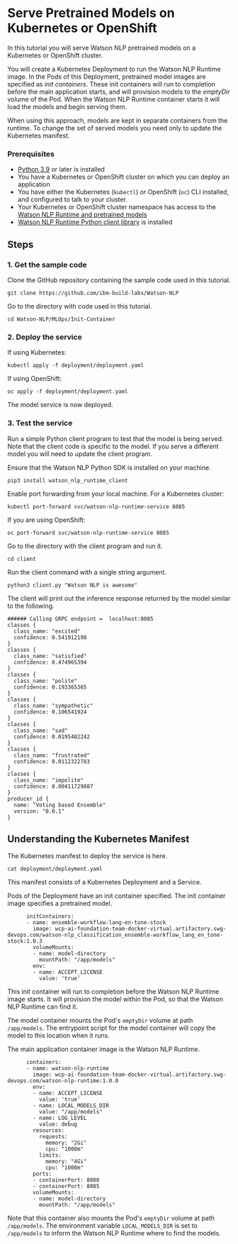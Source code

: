 # Serve Pretrained Models on Kubernetes or OpenShift
In this tutorial you will serve Watson NLP pretrained models on a Kubernetes or OpenShift cluster. 

You will create a Kubernetes Deployment to run the Watson NLP Runtime image. In the Pods of this Deployment, pretrained model images are specified as *init containers*. These init containers will run to completion before the main application starts, and will provision models to the *emptyDir* volume of the Pod. When the Watson NLP Runtime container starts it will load the models and begin serving them.

When using this approach, models are kept in separate containers from the runtime. To change the set of served models you need only to update the Kubernetes manifest. 

### Prerequisites
- [Python 3.9](https://www.python.org/downloads/) or later is installed
- You have a Kubernetes or OpenShift cluster on which you can deploy an application
- You have either the Kubernetes (`kubectl`) or OpenShift (`oc`) CLI installed, and configured to talk to your cluster.
- Your Kubernetes or OpenShift cluster namespace has access to the [Watson NLP Runtime and pretrained models](https://github.com/ibm-build-labs/Watson-NLP/blob/main/MLOps/access/README.md#kubernetes-and-openshift)
- [Watson NLP Runtime Python client library](https://github.com/ibm-build-labs/Watson-NLP/blob/main/MLOps/access/README.md#python) is installed

## Steps

### 1. Get the sample code
Clone the GitHub repository containing the sample code used in this tutorial.  
```
git clone https://github.com/ibm-build-labs/Watson-NLP 
```
Go to the directory with code used in this tutorial.
```
cd Watson-NLP/MLOps/Init-Container
```

### 2. Deploy the service
If using Kubernetes:
```
kubectl apply -f deployment/deployment.yaml
```
If using OpenShift:
```
oc apply -f deployment/deployment.yaml
```
The model service is now deployed.  

### 3. Test the service
Run a simple Python client program to test that the model is being served. Note that the client code is specific to the model. If you serve a different model you will need to update the client program.

Ensure that the Watson NLP Python SDK is installed on your machine. 
```
pip3 install watson_nlp_runtime_client 
```
Enable port forwarding from your local machine. For a Kubernetes cluster:
```
kubectl port-forward svc/watson-nlp-runtime-service 8085 
```
If you are using OpenShift:
```
oc port-forward svc/watson-nlp-runtime-service 8085
```
Go to the directory with the client program and run it.   
```
cd client
```
Run the client command with a single string argument.
```
python3 client.py "Watson NLP is awesome" 
```
The client will print out the inference response returned by the model similar to the following.
```
###### Calling GRPC endpoint =  localhost:8085
classes {
  class_name: "excited"
  confidence: 0.541912198
}
classes {
  class_name: "satisfied"
  confidence: 0.474965394
}
classes {
  class_name: "polite"
  confidence: 0.193365365
}
classes {
  class_name: "sympathetic"
  confidence: 0.106541924
}
classes {
  class_name: "sad"
  confidence: 0.0195402242
}
classes {
  class_name: "frustrated"
  confidence: 0.0112322783
}
classes {
  class_name: "impolite"
  confidence: 0.00411729887
}
producer_id {
  name: "Voting based Ensemble"
  version: "0.0.1"
}
```

## Understanding the Kubernetes Manifest

The Kubernetes manifest to deploy the service is here.  
```
cat deployment/deployment.yaml
```
This manifest consists of a Kubernetes Deployment and a Service.

Pods of the Deployment have an init container specified. The init container image specifies a pretrained model. 
```
      initContainers:
      - name: ensemble-workflow-lang-en-tone-stock
        image: wcp-ai-foundation-team-docker-virtual.artifactory.swg-devops.com/watson-nlp_classification_ensemble-workflow_lang_en_tone-stock:1.0.3
        volumeMounts:
        - name: model-directory
          mountPath: "/app/models"
        env:
        - name: ACCEPT_LICENSE
          value: 'true'       
```
This init container will run to completion before the Watson NLP Runtime image starts. It will provision the model within the Pod, so that the Watson NLP Runtime can find it.

The model container mounts the Pod's `emptyDir` volume at path `/app/models`. The entrypoint script for the model container will copy the model to this location when it runs.

The main application container image is the Watson NLP Runtime.
```
      containers:
      - name: watson-nlp-runtime
        image: wcp-ai-foundation-team-docker-virtual.artifactory.swg-devops.com/watson-nlp-runtime:1.0.0
        env:
        - name: ACCEPT_LICENSE
          value: 'true'
        - name: LOCAL_MODELS_DIR
          value: "/app/models"
        - name: LOG_LEVEL
          value: debug
        resources:
          requests:
            memory: "2Gi"
            cpu: "1000m"
          limits:
            memory: "4Gi"
            cpu: "1000m"
        ports:
        - containerPort: 8080
        - containerPort: 8085
        volumeMounts:
        - name: model-directory
          mountPath: "/app/models"
```
Note that this container also mounts the Pod's `emptyDir` volume at path `/app/models`. The environment variable `LOCAL_MODELS_DIR` is set to `/app/models` to inform the Watson NLP Runtime where to find the models.
